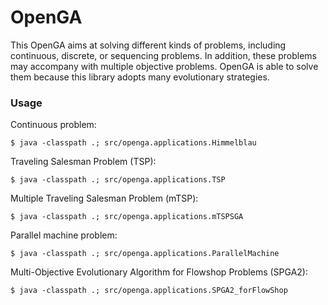 # OpenGA
This OpenGA aims at solving different kinds of problems, including continuous, discrete, or sequencing problems. In addition, these problems may accompany with multiple objective problems. OpenGA is able to solve them because this library adopts many evolutionary strategies.

### Usage
Continuous problem:
```
$ java -classpath .; src/openga.applications.Himmelblau
```

Traveling Salesman Problem (TSP):
```
$ java -classpath .; src/openga.applications.TSP
```

Multiple Traveling Salesman Problem (mTSP):
```
$ java -classpath .; src/openga.applications.mTSPSGA
```

Parallel machine problem:
```
$ java -classpath .; src/openga.applications.ParallelMachine
```

Multi-Objective Evolutionary Algorithm for Flowshop Problems (SPGA2):
```
$ java -classpath .; src/openga.applications.SPGA2_forFlowShop
```
